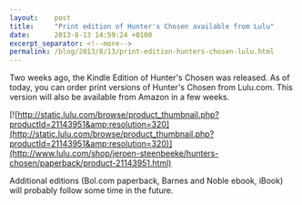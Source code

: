 ```yaml
---
layout:    post
title:     "Print edition of Hunter's Chosen available from Lulu"
date:      2013-8-13 14:59:24 +0100
excerpt_separator: <!--more-->
permalink: /blog/2013/8/13/print-edition-hunters-chosen-lulu.html
---
```


Two weeks ago, the Kindle Edition of Hunter's Chosen was released. As of today, you can order print versions of Hunter's Chosen from Lulu.com. This version will also be available from Amazon in a few weeks.

[![http://static.lulu.com/browse/product_thumbnail.php?productId=21143951&amp;resolution=320](http://static.lulu.com/browse/product_thumbnail.php?productId=21143951&amp;resolution=320)](http://www.lulu.com/shop/jeroen-steenbeeke/hunters-chosen/paperback/product-21143951.html)

<!--more-->
Additional editions (Bol.com paperback, Barnes and Noble ebook, iBook) will probably follow some time in the future.